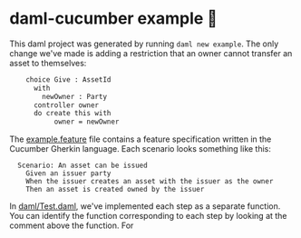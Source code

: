 # daml-cucumber example 🥒

This daml project was generated by running `daml new example`. The only change we've made is adding a restriction that an owner cannot transfer an asset to themselves:

```diff
    choice Give : AssetId
      with
        newOwner : Party
      controller owner
      do create this with
           owner = newOwner
```

The [example.feature](example.feature) file contains a feature specification written in the Cucumber Gherkin language. Each scenario looks something like this:

```
  Scenario: An asset can be issued
    Given an issuer party
    When the issuer creates an asset with the issuer as the owner
    Then an asset is created owned by the issuer
```

In [daml/Test.daml](daml/Test.daml), we've implemented each step as a separate function. You can identify the function corresponding to each step by looking at the comment above the function. For

